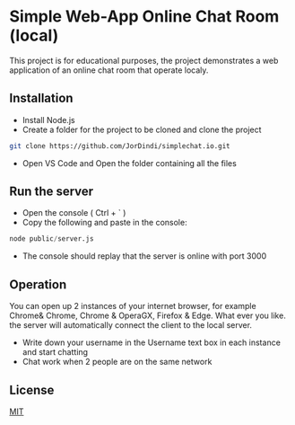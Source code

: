 # Simple Web-App Online Chat Room (local)

This project is for educational purposes, the project demonstrates a web application of an online chat room that operate localy.

## Installation

+ Install Node.js
+ Create a folder for the project to be cloned and clone the project

```bash
git clone https://github.com/JorDindi/simplechat.io.git
```

+ Open VS Code and Open the folder containing all the files

## Run the server
+ Open the console ( Ctrl + ` )
+ Copy the following and paste in the console:
```python
node public/server.js
```
+ The console should replay that the server is online with port 3000

## Operation

You can open up 2 instances of your internet browser, for example Chrome& Chrome, Chrome & OperaGX, Firefox & Edge.
What ever you like.
the server will automatically connect the client to the local server.

+ Write down your username in the Username text box  in each instance and start chatting
+ Chat work when 2 people are on the same network

## License

[MIT](https://choosealicense.com/licenses/mit/)
